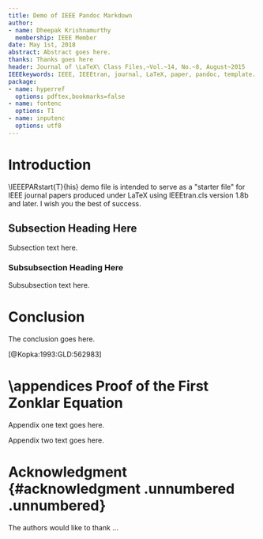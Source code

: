 ```yaml
---
title: Demo of IEEE Pandoc Markdown
author:
- name: Dheepak Krishnamurthy
  membership: IEEE Member
date: May 1st, 2018
abstract: Abstract goes here.
thanks: Thanks goes here
header: Journal of \LaTeX\ Class Files,~Vol.~14, No.~8, August~2015
IEEEkeywords: IEEE, IEEEtran, journal, LaTeX, paper, pandoc, template.
package:
- name: hyperref
  options: pdftex,bookmarks=false
- name: fontenc
  options: T1
- name: inputenc
  options: utf8
---
```


Introduction
============


\IEEEPARstart{T}{his} <!-- TODO: Automate IEEEPARstart -->
demo file is intended to serve as a "starter file" for IEEE journal
papers produced under LaTeX using IEEEtran.cls version 1.8b and later.
I wish you the best of success.

Subsection Heading Here
-----------------------

Subsection text here.

### Subsubsection Heading Here

Subsubsection text here.

Conclusion
==========

The conclusion goes here.

[@Kopka:1993:GLD:562983]

\appendices
Proof of the First Zonklar Equation
===================================

Appendix one text goes here.

Appendix two text goes here.

Acknowledgment {#acknowledgment .unnumbered .unnumbered}
==============

The authors would like to thank ...

